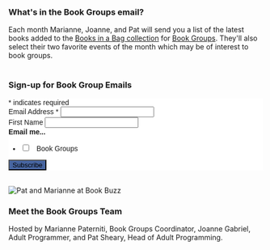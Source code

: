 
<div class="row">
<div class="col-md-6">

### What's in the Book Groups email?
Each month Marianne, Joanne, and Pat will send you a list of the latest books added to the [Books in a Bag collection](https://dar.to/2GVMaJG "Books in a Bag collection") for [Book Groups](https://dar.to/2nx3RaV "Book Groups"). They'll also select their two favorite events of the month which may be of interest to book groups. 
<br />
<br />

### Sign-up for Book Group Emails
<!-- Begin MailChimp Signup Form -->
<link href="//cdn-images.mailchimp.com/embedcode/classic-10_7.css" rel="stylesheet" type="text/css">
<style type="text/css">
	#mc_embed_signup{background:#fff; clear:left; font:14px Helvetica,Arial,sans-serif; }
	#mc-embedded-subscribe { background-color: #4765a0 !important; }
	#mc-embedded-subscribe:hover { background-color: #1d3054 !important; }
	/* Add your own MailChimp form style overrides in your site stylesheet or in this style block.
	   We recommend moving this block and the preceding CSS link to the HEAD of your HTML file. */
</style>
<div id="mc_embed_signup">
<form action="https://darienlibrary.us5.list-manage.com/subscribe/post?u=8c17339c2ea9922174f2c0428&id=721b379cfe" method="post" id="mc-embedded-subscribe-form" name="mc-embedded-subscribe-form" class="validate" target="_blank" novalidate>
    <div id="mc_embed_signup_scroll">
<div class="indicates-required"><span class="asterisk">*</span> indicates required</div>
<div class="mc-field-group">
	<label for="mce-EMAIL">Email Address  <span class="asterisk">*</span>
</label>
	<input type="email" value="" name="EMAIL" class="required email" id="mce-EMAIL">
</div>
<div class="mc-field-group">
	<label for="mce-FNAME">First Name </label>
	<input type="text" value="" name="FNAME" class="" id="mce-FNAME">
</div>
<div class="mc-field-group input-group">
    <strong>Email me... </strong>
    <ul><li><input type="checkbox" value="32768" name="group[14617][32768]" id="mce-group[14617]-14617-0"><label for="mce-group[14617]-14617-0">&nbsp; &nbsp;Book Groups</label></li>
</ul>
</div>
	<div id="mce-responses" class="clear">
		<div class="response" id="mce-error-response" style="display:none"></div>
		<div class="response" id="mce-success-response" style="display:none"></div>
	</div>    <!-- real people should not fill this in and expect good things - do not remove this or risk form bot signups-->
    <div style="position: absolute; left: -5000px;" aria-hidden="true"><input type="text" name="b_8c17339c2ea9922174f2c0428_721b379cfe" tabindex="-1" value=""></div>
    <div class="clear"><input type="submit" value="Subscribe" name="subscribe" id="mc-embedded-subscribe" class="button"></div>
    </div>
</form>
</div>

<!--End mc_embed_signup-->
<br />
</div>
<div class="col-md-6">


<img class="img-responsive center-block" src="/uploads/staff_photos/pat_marianne_bust_book_buzz.jpg" alt="Pat and Marianne at Book Buzz" />
<br />

### Meet the Book Groups Team
Hosted by Marianne Paterniti, Book Groups Coordinator, Joanne Gabriel, Adult Programmer, and Pat Sheary, Head of Adult Programming.

</div>
</div>